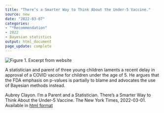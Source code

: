 ```yaml
---
title: "There’s a Smarter Way to Think About the Under-5 Vaccine."
source: new
date: "2022-03-07"
categories:
- "*Recommendation"
- 2022
- Bayesian statistics
output: html_document
page_update: complete
---
```


![Figure 1. Excerpt from website](http://www.pmean.com/new-images/22/smarter-way-01.png)

<div class="notes">

A statistician and parent of three young children laments a recent delay in approval of a COVID vaccine for children under the age of 5. He argues that the FDA emphasis on p-values is partially to blame and advocates the use of Bayesian methods instead.

Aubrey Clayon. I’m a Parent and a Statistician. There’s a Smarter Way to Think About the Under-5 Vaccine. The New York Times, 2022-03-01. Available in [html format][cla1]

[cla1]: https://www.nytimes.com/2022/03/01/opinion/under-5-vaccine.html

</div>
